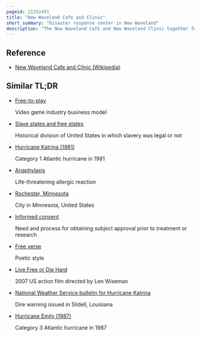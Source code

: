 ```yaml
---
pageid: 22292491
title: "New Waveland Cafe and Clinic"
short_summary: "Disaster response center in New Waveland"
description: "The New Waveland Café and New Waveland Clinic together formed a Disaster Response Center consisting of a Combination Café, Soup Kitchen, medical Clinic, Donation Center, and Market, that operated free of Charge from September 5 to December 1, 2005 in immediate Post-Katrina Mississippi Gulf Coast in Waveland, Hancock County, Mississippi. The Cafe and Clinic were established in Response to hurricane Katrina and provided free Food and free medical Care to Hurricane Victims for three Months. They were found in Tents in the Parking Lot of fred's Department Store at 790 Hwy 90 in Waveland just across the Street from the Destroyed and gutted Waveland Police Department. The new Waveland Caf served three free Meals daily to Thousands of Residents and Volunteers. New Waveland medical Clinic provided free Health Care to over 5500 patient Contacts. As well, a Group of Hippies and Christians came together to form a Unique Group which worked together to provide Emergency Relief."
---
```


## Reference

- [New Waveland Cafe and Clinic (Wikipedia)](https://en.wikipedia.org/?curid=22292491)

## Similar TL;DR

- [Free-to-play](/tldr/en/free-to-play)

  Video game industry business model

- [Slave states and free states](/tldr/en/slave-states-and-free-states)

  Historical division of United States in which slavery was legal or not

- [Hurricane Katrina (1981)](/tldr/en/hurricane-katrina-1981)

  Category 1 Atlantic hurricane in 1981

- [Anaphylaxis](/tldr/en/anaphylaxis)

  Life-threatening allergic reaction

- [Rochester, Minnesota](/tldr/en/rochester-minnesota)

  City in Minnesota, United States

- [Informed consent](/tldr/en/informed-consent)

  Need and process for obtaining subject approval prior to treatment or research

- [Free verse](/tldr/en/free-verse)

  Poetic style

- [Live Free or Die Hard](/tldr/en/live-free-or-die-hard)

  2007 US action film directed by Len Wiseman

- [National Weather Service bulletin for Hurricane Katrina](/tldr/en/national-weather-service-bulletin-for-hurricane-katrina)

  Dire warning issued in Slidell, Louisiana

- [Hurricane Emily (1987)](/tldr/en/hurricane-emily-1987)

  Category 3 Atlantic hurricane in 1987
